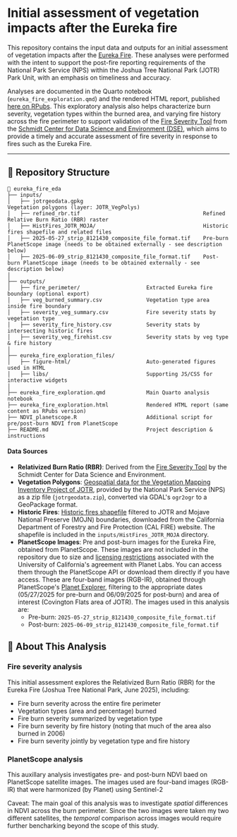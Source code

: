 # Initial assessment of vegetation impacts after the Eureka fire

This repository contains the input data and outputs for an initial assessment of vegetation impacts after the [Eureka Fire](https://www.fire.ca.gov/incidents/2025/5/30/eureka-fire). These analyses were performed with the intent to support the post-fire reporting requirements of the National Park Service (NPS) within the Joshua Tree National Park (JOTR) Park Unit, with an emphasis on timeliness and accuracy. 

Analyses are documented in the Quarto notebook (`eureka_fire_exploration.qmd`) and the rendered HTML report, published [here on RPubs](https://rpubs.com/mzomer/1322857). This exploratory analysis also helps characterize burn severity, vegetation types within the burned area, and varying fire history across the fire perimeter to support validation of the [Fire Severity Tool](https://storage.googleapis.com/fire-recovery-web/prod/fireSeverity.html) from the [Schmidt Center for Data Science and Environment (DSE)](https://dse.berkeley.edu/), which aims to provide a timely and accurate assessment of fire severity in response to fires such as the Eureka Fire.

---

## 📂 Repository Structure

```plaintext
📂 eureka_fire_eda
├── inputs/
│   ├── jotrgeodata.gpkg                                      Vegetation polygons (layer: JOTR_VegPolys)
│   ├── refined_rbr.tif                                       Refined Relative Burn Ratio (RBR) raster
│   ├── HistFires_JOTR_MOJA/                                  Historic fires shapefile and related files
│   ├── 2025-05-27_strip_8121430_composite_file_format.tif    Pre-burn PlanetScope image (needs to be obtained externally - see description below)
│   ├── 2025-06-09_strip_8121430_composite_file_format.tif    Post-burn PlanetScope image (needs to be obtained externally - see description below)
│
├── outputs/
│   ├── fire_perimeter/                     Extracted Eureka fire boundary (optional export)
│   ├── veg_burned_summary.csv              Vegetation type area inside fire boundary
│   ├── severity_veg_summary.csv            Fire severity stats by vegetation type
│   ├── severity_fire_history.csv           Severity stats by intersecting historic fires
│   ├── severity_veg_firehist.csv           Severity stats by veg type & fire history
│
├── eureka_fire_exploration_files/
│   ├── figure-html/                        Auto-generated figures used in HTML
│   ├── libs/                               Supporting JS/CSS for interactive widgets
│
├── eureka_fire_exploration.qmd             Main Quarto analysis notebook
├── eureka_fire_exploration.html            Rendered HTML report (same content as RPubs version)
├── NDVI_planetscope.R                      Additional script for pre/post-burn NDVI from PlanetScope
├── README.md                               Project description & instructions
```

#### Data Sources

- **Relativized Burn Ratio (RBR)**: Derived from the [Fire Severity Tool](https://storage.googleapis.com/fire-recovery-web/prod/fireSeverity.html) by the Schmidt Center for Data Science and Environment.
- **Vegetation Polygons**: [Geospatial data for the Vegetation Mapping Inventory Project of JOTR](https://irma.nps.gov/DataStore/Reference/Profile/2233319), provided by the National Park Service (NPS) as a zip file (`jotrgeodata.zip`), converted via GDAL's `ogr2ogr` to a GeoPackage format.
- **Historic Fires**: [Historic fires shapefile](https://www.fire.ca.gov/what-we-do/fire-resource-assessment-program/fire-perimeters) filtered to JOTR and Mojave National Preserve (MOJN) boundaries, downloaded from the California Department of Forestry and Fire Protection (CAL FIRE) website. The shapefile is included in the `inputs/HistFires_JOTR_MOJA` directory.
- **PlanetScope Images**: Pre and post-burn images for the Eureka Fire, obtained from PlanetScope. These images are not included in the repository due to size and [licensing restrictions](https://support.planet.com/hc/en-us/articles/22540409084701-Dataset-Sharing-Guidelines-for-the-Education-and-Research-Basic-Program) associated with the University of California's agreement with Planet Labs. You can access them through the PlanetScope API or download them directly if you have access. These are four-band images (RGB-IR), obtained through PlanetScope's [Planet Explorer](https://www.planet.com/explorer/), filtering to the appropriate dates (05/27/2025 for pre-burn and 06/09/2025 for post-burn) and area of interest (Covington Flats area of JOTR). The images used in this analysis are:
  - Pre-burn: `2025-05-27_strip_8121430_composite_file_format.tif`
  - Post-burn: `2025-06-09_strip_8121430_composite_file_format.tif`

## 📑 About This Analysis

### Fire severity analysis

This initial assessment explores the Relativized Burn Ratio (RBR) for the Eureka Fire (Joshua Tree National Park, June 2025), including:

- Fire burn severity across the entire fire perimeter
- Vegetation types (area and percentage) burned
- Fire burn severity summarized by vegetation type
- Fire burn severity by fire history (noting that much of the area also burned in 2006)
- Fire burn severity jointly by vegetation type and fire history

### PlanetScope analysis

This auxillary analysis investigates pre- and post-burn NDVI baed on PlanetScope satellite images. The images used are four-band images (RGB-IR) that were harmonized (by Planet) using Sentinel-2

Caveat: The main goal of this analysis was to investigate *spatial* differences in NDVI across the burn perimeter. Since the two images were taken my two different satellites, the *temporal* comparison across images would require further bencharking beyond the scope of this study. 
